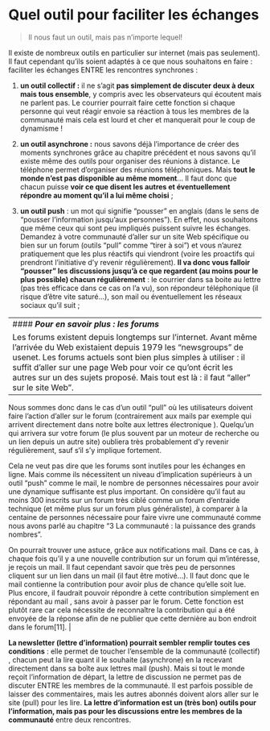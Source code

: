 # Quel outil pour faciliter les échanges

> Il nous faut un outil, mais pas n’importe lequel!

Il existe de nombreux outils en particulier sur internet (mais pas seulement). Il faut cependant qu’ils soient adaptés à ce que nous souhaitons en faire : faciliter les échanges ENTRE les rencontres synchrones :

1.  **un outil collectif :** il ne s’agit **pas simplement de discuter deux à deux mais tous ensemble**, y compris avec les observateurs qui écoutent mais ne parlent pas. Le courrier pourrait faire cette fonction si chaque personne qui veut réagir envoie sa réaction à tous les membres de la communauté mais cela est lourd et cher et manquerait pour le coup de dynamisme !

2.  **un outil asynchrone :** nous savons déjà l’importance de créer des moments synchrones grâce au chapitre précédent et nous savons qu’il existe même des outils pour organiser des réunions à distance. Le téléphone permet d’organiser des réunions téléphoniques. Mais **tout le monde n’est pas disponible au même moment**… Il faut donc que chacun puisse **voir ce que disent les autres et éventuellement répondre au moment qu’il a lui même choisi** ;

3.  **un outil push** : un mot qui signifie “pousser” en anglais (dans le sens de “pousser l’information jusqu’aux personnes”). En effet, nous souhaitons que même ceux qui sont peu impliqués puissent suivre les échanges. Demandez à votre communauté d’aller sur un site Web spécifique ou bien sur un forum (outils “pull” comme “tirer à soi”) et vous n’aurez pratiquement que les plus réactifs qui viendront (voire les proactifs qui prendront l’initiative d’y revenir régulièrement). **Il va donc vous falloir “pousser” les discussions jusqu’à ce que regardent (au moins pour le plus possible) chacun régulièrement** : le courrier dans sa boite au lettre (pas très efficace dans ce cas on l’a vu), son répondeur téléphonique (il risque d’être vite saturé…), son mail ou éventuellement les réseaux sociaux qu’il suit ;

|                                                                                                                                                                                                                                                                                                                                                                                                                                                                                                                                                                                                                                                                                                                       |
|-----------------------------------------------------------------------------------------------------------------------------------------------------------------------------------------------------------------------------------------------------------------------------------------------------------------------------------------------------------------------------------------------------------------------------------------------------------------------------------------------------------------------------------------------------------------------------------------------------------------------------------------------------------------------------------------------------------------------|
| #### ***Pour en savoir plus : les forums***                                                                                                                                                                                                                                                                                                                                                                                                                                                                                                                                                                                                                                                                           |
| Les forums existent depuis longtemps sur l’internet. Avant même l’arrivée du Web existaient depuis 1979 les “newsgroups” de usenet. Les forums actuels sont bien plus simples à utiliser : il suffit d’aller sur une page Web pour voir ce qu’ont écrit les autres sur un des sujets proposé. Mais tout est là : il faut “aller” sur le site Web”.                                                                                                                                                                                                                                                                                                                                                                    
                                                                                                                                                                                                                                                                                                                                                                                                                                                                                                                                                                                                                                                                                                                        
 Nous sommes donc dans le cas d’un outil “pull” où les utilisateurs doivent faire l’action d’aller sur le forum (contrairement aux mails par exemple qui arrivent directement dans notre boîte aux lettres électronique ). Quelqu’un qui arrivera sur votre forum (le plus souvent par un moteur de recherche ou un lien depuis un autre site) oubliera très probablement d’y revenir régulièrement, sauf s‘il s’y implique fortement.                                                                                                                                                                                                                                                                                  
                                                                                                                                                                                                                                                                                                                                                                                                                                                                                                                                                                                                                                                                                                                        
 Cela ne veut pas dire que les forums sont inutiles pour les échanges en ligne. Mais comme ils nécessitent un niveau d’implication supérieurs à un outil “push” comme le mail, le nombre de personnes nécessaires pour avoir une dynamique suffisante est plus important. On considère qu’il faut au moins 300 inscrits sur un forum très ciblé comme un forum d’entraide technique (et même plus sur un forum plus généraliste), à comparer à la centaine de personnes nécessaire pour faire vivre une communauté comme nous avons parlé au chapitre “3 La communauté : la puissance des grands nombres”.                                                                                                              
                                                                                                                                                                                                                                                                                                                                                                                                                                                                                                                                                                                                                                                                                                                        
 On pourrait trouver une astuce, grâce aux notifications mail. Dans ce cas, à chaque fois qu’il y a une nouvelle contribution sur un forum qui m’intéresse, je reçois un mail. Il faut cependant savoir que très peu de personnes cliquent sur un lien dans un mail (il faut être motivé…). Il faut donc que le mail contienne la contribution pour avoir plus de chance qu’elle soit lue. Plus encore, il faudrait pouvoir répondre à cette contribution simplement en répondant au mail , sans avoir à passer par le forum. Cette fonction est plutôt rare car cela nécessite de reconnaître la contribution qui a été envoyée de la réponse afin de ne publier que cette dernière au bon endroit dans le forum[11].  |

**La newsletter (lettre d’information) pourrait sembler remplir toutes ces conditions** : elle permet de toucher l’ensemble de la communauté (collectif) , chacun peut la lire quant il le souhaite (asynchrone) en la recevant directement dans sa boîte aux lettres mail (push). Mais si tout le monde reçoit l’information de départ, la lettre de discussion ne permet pas de discuter ENTRE les membres de la communauté. Il est parfois possible de laisser des commentaires, mais les autres abonnés doivent alors aller sur le site (pull) pour les lire. **La lettre d’information est un (très bon) outils pour l’information, mais pas pour les discussions entre les membres de la communauté** entre deux rencontres.
